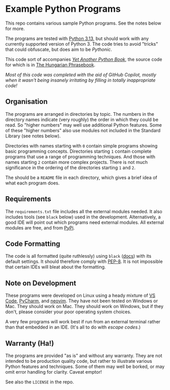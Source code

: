 # Example Python Programs

This repo contains various sample Python programs. See the notes below for more.

The programs are tested with [Python 3.13](https://www.python.org/downloads/), but should
work with any currently supported version of Python 3. The code tries to avoid "tricks" that
could obfuscate, but does aim to be _Pythonic_.

This code sort of accompanies [_Yet Another Python Book_](https://www.tony-jenkins.org.uk/pybook), the
source code for which is in [The Hungarian Phrasebook](https://github.com/TonyJenkins/hungarian_phrasebook).

_Most of this code was completed with the aid of GitHub Copilot, mostly when it wasn't being insanely
irritating by filling in totally inappropriate code!_

## Organisation

The programs are arranged in directories by topic. The numbers in the directory names
indicate (very roughly) the order in which they could be read. So "higher numbers"
may well use additional Python features. Some of these "higher numbers" also use
modules not included in the Standard Library (see notes below).

Directories with names starting with `0` contain simple programs showing basic programming
concepts. Directories starting `1` contain complete programs that use a range of
programming techniques. And those with names starting `2` contain more complex projects. There
is not much significance in the ordering of the directories starting `1` and `2`.

The should be a `README` file in each directory, which gives a brief idea of what each
program does.

## Requirements

The `requirements.txt` file includes all the external modules needed. It also includes
tools (see `black` below) used in the development. Alternatively, a good IDE will point
out which programs need external modules. All external modules are free, and from
[PyPi](https://pypi.org/).

## Code Formatting

The code is all formatted (quite ruthlessly) using `black` ([docs](https://black.readthedocs.io/)) with
its default settings. It should therefore comply with [PEP-8](https://peps.python.org/pep-0008/).
It is not impossible that certain IDEs will bleat about the formatting.

## Note on Development

These programs were developed on Linux using a heady mixture 
of [VS Code](https://code.visualstudio.com), [PyCharm](https://www.jetbrains.com/pycharm/),
and [neovim](https://neovim.io). They have not been tested on Windows 
or Mac. They should work on Mac. They should work on Windows, but if they don't, 
please consider your poor operating system choices.

A very few programs will work best if run from an external terminal rather than that 
embedded in an IDE. (It's all to do with _escape codes_.)

## Warranty (Ha!)

The programs are provided "as is" and without any warranty. They are not intended to be production
quality code, but rather to illustrate various Python features and techniques. Some of them may
well be borked, or may omit error handling for clarity. Caveat emptor!

See also the `LICENSE` in the repo.
